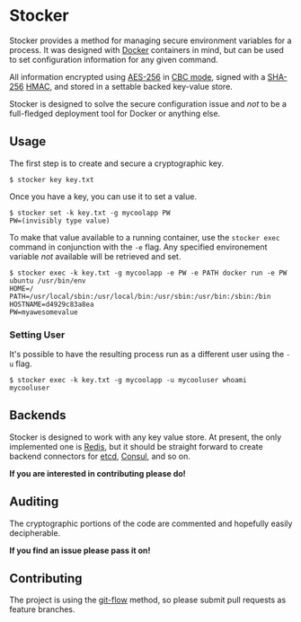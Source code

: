 # Stocker

Stocker provides a method for managing secure environment variables for a process. It was designed with [Docker](https://www.docker.io/) containers in mind, but can be used to set configuration information for any given command.

All information encrypted using [AES-256](http://en.wikipedia.org/wiki/Advanced_Encryption_Standard) in [CBC mode](http://en.wikipedia.org/wiki/Block_cipher_mode_of_operation#Cipher-block_chaining_.28CBC.29), signed with a [SHA-256](http://en.wikipedia.org/wiki/SHA-2) [HMAC](http://en.wikipedia.org/wiki/Hash-based_message_authentication_code), and stored in a settable backed key-value store.

Stocker is designed to solve the secure configuration issue and *not* to be a full-fledged deployment tool for Docker or anything else.

## Usage

The first step is to create and secure a cryptographic key.

```
$ stocker key key.txt
```

Once you have a key, you can use it to set a value.

```
$ stocker set -k key.txt -g mycoolapp PW
PW=(invisibly type value)
```

To make that value available to a running container, use the `stocker exec` command in conjunction with the `-e` flag. Any specified environement variable *not* available will be retrieved and set.

```
$ stocker exec -k key.txt -g mycoolapp -e PW -e PATH docker run -e PW ubuntu /usr/bin/env
HOME=/
PATH=/usr/local/sbin:/usr/local/bin:/usr/sbin:/usr/bin:/sbin:/bin
HOSTNAME=d4929c83a8ea
PW=myawesomevalue
```

### Setting User

It's possible to have the resulting process run as a different user using the `-u` flag.

```
$ stocker exec -k key.txt -g mycoolapp -u mycooluser whoami
mycooluser
```

## Backends

Stocker is designed to work with any key value store. At present, the only implemented one is [Redis](http://redis.io/), but it should be straight forward to create backend connectors for [etcd](http://coreos.com/using-coreos/etcd/), [Consul](http://www.consul.io/), and so on.

**If you are interested in contributing please do!**

## Auditing

The cryptographic portions of the code are commented and hopefully easily decipherable. 

**If you find an issue please pass it on!**

## Contributing

The project is using the [git-flow](http://nvie.com/posts/a-successful-git-branching-model/) method, so please submit pull requests as feature branches.